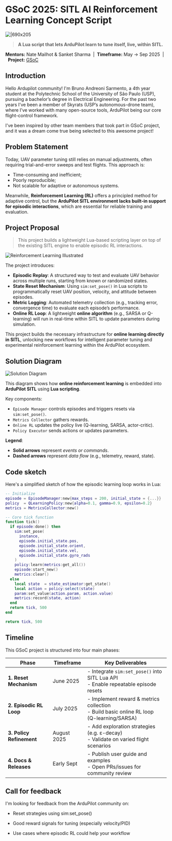 # GSoC 2025: SITL AI Reinforcement Learning Concept Script

![|690x205](upload://xxHpjSo6MjBR78pnpE624gt8K52.png)


> **A Lua script that lets ArduPilot learn to tune itself, live, within SITL.**

**Mentors:** Nate Mailhot & Sanket Sharma&nbsp;&nbsp;|&nbsp;&nbsp;**Timeframe:** May → Sep 2025&nbsp;&nbsp;|&nbsp;&nbsp;**Project:** [GSoC](https://summerofcode.withgoogle.com/programs/2025/projects/w7EYZSIz)

## Introduction

Hello Ardupilot community! I'm Bruno Andreoni Sarmento, a 4th year student at the Polytechnic School of the University of São Paulo (USP), pursuing a bachelor’s degree in Electrical Engineering. For the past two years I’ve been a member of Skyrats (USP’s autonomous-drone team), where I’ve worked with many open-source tools, ArduPilot being our core flight-control framework.

I've been inspired by other team members that took part in GSoC project, and it was a dream come true being selected to this awesome project!

## Problem Statement

Today, UAV parameter tuning still relies on manual adjustments, often requiring trial-and-error sweeps and test flights. This approach is:

- Time-consuming and inefficient;
- Poorly reproducible;
- Not scalable for adaptive or autonomous systems.

Meanwhile, **Reinforcement Learning (RL)** offers a principled method for adaptive control, but the **ArduPilot SITL environment lacks built-in support for episodic interactions**, which are essential for reliable training and evaluation.

## Project Proposal
> This project builds a lightweight Lua-based scripting layer on top of the existing SITL engine to enable episodic RL interactions.

![Reinforcement Learning Illustrated](upload://fxhFDlPAXijWp4RNjHTR8CqNpWq.jpeg)

The project introduces:

- **Episodic Replay**: A structured way to test and evaluate UAV behavior across multiple runs, starting from known or randomized states.
- **State Reset Mechanism**: Using `sim:set_pose()` in Lua scripts to programmatically reset UAV position, velocity, and attitude between episodes.
- **Metric Logging**: Automated telemetry collection (e.g., tracking error, convergence time) to evaluate each episode’s performance.
- **Online RL Loop**: A lightweight **online algorithm** (e.g., SARSA or Q-learning) will run in real-time within SITL to update parameters during simulation.

This project builds the necessary infrastructure for **online learning directly in SITL**, unlocking new workflows for intelligent parameter tuning and experimental reinforcement learning within the ArduPilot ecosystem.

## Solution Diagram
![Solution Diagram](upload://nybo4sE23UPrmlUY2lCamjmewGH.jpeg)

This diagram shows how **online reinforcement learning** is embedded into **ArduPilot SITL** using **Lua scripting**.

Key components:
- `Episode Manager` controls episodes and triggers resets via `sim:set_pose()`.
- `Metrics Collector` gathers rewards.
- `Online RL` updates the policy live (Q-learning, SARSA, actor-critic).
- `Policy Executor` sends actions or updates parameters.

**Legend**:
- **Solid arrows** represent *events or commands*.
- **Dashed arrows** represent *data flow* (e.g., telemetry, reward, state).

## Code sketch
Here's a simplified sketch of how the episodic learning loop works in Lua:

```lua
-- Initialize
episode = EpisodeManager:new{max_steps = 200, initial_state = {...}}
policy  = QLearningPolicy:new{alpha=0.1, gamma=0.9, epsilon=0.2}
metrics = MetricsCollector:new()

-- Core tick function
function tick()
  if episode:done() then
    sim:set_pose(
      instance,
      episode.initial_state.pos,
      episode.initial_state.orient,
      episode.initial_state.vel,
      episode.initial_state.gyro_rads
    )
    policy:learn(metrics:get_all())
    episode:start_new()
    metrics:clear()
  else
    local state  = state_estimator:get_state()
    local action = policy:select(state)
    param:set_value(action.param, action.value)
    metrics:record(state, action)
  end
  return tick, 500
end

return tick, 500

```

## Timeline
This GSoC project is structured into four main phases:

| Phase                    | Timeframe    | Key Deliverables                                           |
|--------------------------|--------------|------------------------------------------------------------|
| **1. Reset Mechanism**   | June 2025    | - Integrate `sim:set_pose()` into SITL Lua API<br>- Enable repeatable episode resets |
| **2. Episodic RL Loop**  | July 2025    | - Implement reward & metrics collection<br>- Build basic online RL loop (Q-learning/SARSA) |
| **3. Policy Refinement** | August 2025  | - Add exploration strategies (e.g. ε-decay)<br>- Validate on varied flight scenarios |
| **4. Docs & Releases**   | Early Sept   | - Publish user guide and examples<br>- Open PRs/issues for community review |

## Call for feedback
I'm looking for feedback from the ArduPilot community on:

- Reset strategies using sim:set_pose()

- Good reward signals for tuning (especially velocity/PID)

- Use cases where episodic RL could help your workflow

